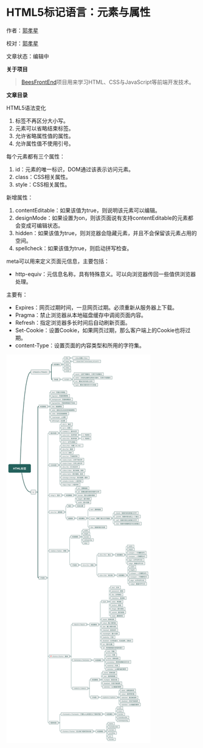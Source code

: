 # HTML5标记语言：元素与属性

作者：[郭孝星](https://github.com/guoxiaoxing)

校对：[郭孝星](https://github.com/guoxiaoxing)

文章状态：编辑中

**关于项目**

> [BeesFrontEnd](https://github.com/BeesFrontEnd/BeesFrontEnd)项目用来学习HTML、CSS与JavaScript等前端开发技术。

**文章目录**

HTML5语法变化

1. 标签不再区分大小写。
2. 元素可以省略结束标签。
3. 允许省略属性值的属性。
4. 允许属性值不使用引号。

每个元素都有三个属性：

1. id：元素的唯一标识，DOM通过该表示访问元素。
2. class：CSS相关属性。
3. style：CSS相关属性。

新增属性：

1. contentEditable：如果该值为true，则说明该元素可以编辑。
2. designMode：如果设置为on，则该页面说有支持contentEditable的元素都会变成可编辑状态。
3. hidden：如果该值为true，则浏览器会隐藏元素，并且不会保留该元素占用的空间。
4. spellcheck：如果该值为true，则启动拼写检查。

meta可以用来定义页面元信息，主要包括：

- http-equiv：元信息名称，具有特殊意义。可以向浏览器传回一些值供浏览器处理。

主要有：

- Expires：网页过期时间，一旦网页过期。必须重新从服务器上下载。
- Pragma：禁止浏览器从本地磁盘缓存中调阅页面内容。
- Refresh：指定浏览器多长时间后自动刷新页面。
- Set-Cookie：设置Cookie，如果网页过期，那么客户端上的Cookie也将过期。
- content-Type：设置页面的内容类型和所用的字符集。

<img src="https://github.com/BeesFrontEnd/BeesFrontEnd/raw/master/art/html/HTML5.png"/>